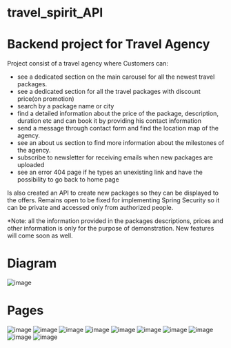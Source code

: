 # travel_spirit_API
<h1>Backend project for Travel Agency</h1>

Project consist of a travel agency where Customers can:
<ul>
  <li>see a dedicated section on the main carousel for all the newest travel packages.
  <li>see a dedicated section for all the travel packages with discount price(on promotion)</li>
  <li>search by a package name or city</li>
  <li>find a detailed information about the price of the package, description, duration etc and can book it by providing his contact information</li>
  <li>send a message through contact form and find the location map of the agency.</li>
  <li>see an about us section to find more information about the milestones of the agency.</li>
  <li>subscribe to newsletter for receiving emails when new packages are uploaded</li>
  <li>see an error 404 page if he types an unexisting link and have the possibility to go back to home page</li>
</ul>

Is also created an API to create new packages so they can be displayed to the offers. Remains open to be fixed for implementing Spring Security
so it can be private and accessed only from authorized people.

*Note: all the information provided in the packages descriptions, prices and other information is only for the purpose of demonstration.
New features will come soon as well.


<h1>Diagram</h1>

![image](https://user-images.githubusercontent.com/17814752/173778468-c3f00902-815c-4c0a-aa21-d6b615109d71.png)

<h1>Pages</h1>

![image](https://user-images.githubusercontent.com/17814752/173957800-aebac6a3-3689-40cd-8a5d-a5a39aa518c0.png)
![image](https://user-images.githubusercontent.com/17814752/173957819-d5de9035-f254-4ab4-9390-11fa4b1a6344.png)
![image](https://user-images.githubusercontent.com/17814752/173957851-318e2061-5e45-4d33-a5a0-82885c6e1e6a.png)
![image](https://user-images.githubusercontent.com/17814752/173957895-3535cb89-71d6-4fdc-8428-34f931245aa0.png)
![image](https://user-images.githubusercontent.com/17814752/173957934-23b2e173-1888-4ec8-87be-c82f20f53fe0.png)
![image](https://user-images.githubusercontent.com/17814752/173958003-c150c398-ffbb-44a8-98b4-14502c276bc9.png)
![image](https://user-images.githubusercontent.com/17814752/173958084-67b569e4-5b51-40fb-b4cd-62bebef323d0.png)
![image](https://user-images.githubusercontent.com/17814752/173958118-f91a8593-94ba-4b41-a8ad-a364b43754bd.png)
![image](https://user-images.githubusercontent.com/17814752/173958131-58ac364a-1778-4da2-b5c3-9e18006130a7.png)
![image](https://user-images.githubusercontent.com/17814752/173958279-c6b44e46-47a2-4447-8d5d-e617a5ec405e.png)





